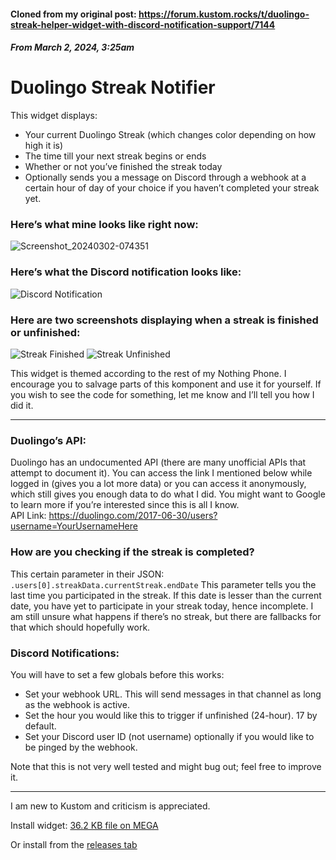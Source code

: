 #### Cloned from my original post: https://forum.kustom.rocks/t/duolingo-streak-helper-widget-with-discord-notification-support/7144

##### From March 2, 2024, 3:25am

# Duolingo Streak Notifier

This widget displays:

- Your current Duolingo Streak (which changes color depending on how high it is)
- The time till your next streak begins or ends
- Whether or not you’ve finished the streak today
- Optionally sends you a message on Discord through a webhook at a certain hour of day of your choice if you haven’t completed your streak yet.

### Here’s what mine looks like right now:

![Screenshot_20240302-074351](https://forumcdn.kustom.rocks/original/2X/7/7ecf47cb341847eecfb13222f55358ea0ca52031.webp)

### Here’s what the Discord notification looks like:

![Discord Notification](https://forumcdn.kustom.rocks/optimized/2X/b/b600332a104aa8316321d270a46f0a787c374462_2_690x170.png)

### Here are two screenshots displaying when a streak is finished or unfinished:
![Streak Finished](https://forumcdn.kustom.rocks/optimized/2X/b/bc8a955cc393f71ef1254f9dc85dc1528780bb97_2_225x500.jpeg)
![Streak Unfinished](https://forumcdn.kustom.rocks/optimized/2X/3/3bd8f463561b6d73a92dd4054d98b20d8b8ccde0_2_225x500.jpeg)

This widget is themed according to the rest of my Nothing Phone. I encourage you to salvage parts of this komponent and use it for yourself. If you wish to see the code for something, let me know and I’ll tell you how I did it.

---

### Duolingo’s API:

Duolingo has an undocumented API (there are many unofficial APIs that attempt to document it). You can access the link I mentioned below while logged in (gives you a lot more data) or you can access it anonymously, which still gives you enough data to do what I did. You might want to Google to learn more if you’re interested since this is all I know.  
API Link: https://duolingo.com/2017-06-30/users?username=YourUsernameHere

### How are you checking if the streak is completed?

This certain parameter in their JSON:  
`.users[0].streakData.currentStreak.endDate`
This parameter tells you the last time you participated in the streak. If this date is lesser than the current date, you have yet to participate in your streak today, hence incomplete. I am still unsure what happens if there’s no streak, but there are fallbacks for that which should hopefully work.

### Discord Notifications:

You will have to set a few globals before this works:

- Set your webhook URL. This will send messages in that channel as long as the webhook is active.
- Set the hour you would like this to trigger if unfinished (24-hour). 17 by default.
- Set your Discord user ID (not username) optionally if you would like to be pinged by the webhook.

Note that this is not very well tested and might bug out; feel free to improve it.

---

I am new to Kustom and criticism is appreciated.

Install widget: [36.2 KB file on MEGA](https://mega.nz/file/6YwTXQYC#heXsg-ycu1HcQfipQKC_veFgpvCQRQZfkxhm5DY6ZaE)

Or install from the [releases tab](https://github.com/SuppliedOrange/DuolingoStreakNotifier/releases/latest)
